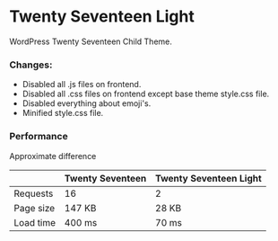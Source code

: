 # Twenty Seventeen Light

WordPress Twenty Seventeen Child Theme.

### Changes:
  - Disabled all .js files on frontend.
  - Disabled all .css files on frontend except base theme style.css file.
  - Disabled everything about emoji's.
  - Minified style.css file.

### Performance
Approximate difference

| | Twenty Seventeen | Twenty Seventeen Light |
| ------ | ------ | ------ |
| Requests | 16 | 2 |
| Page size | 147 KB | 28 KB |
| Load time | 400 ms | 70 ms |
